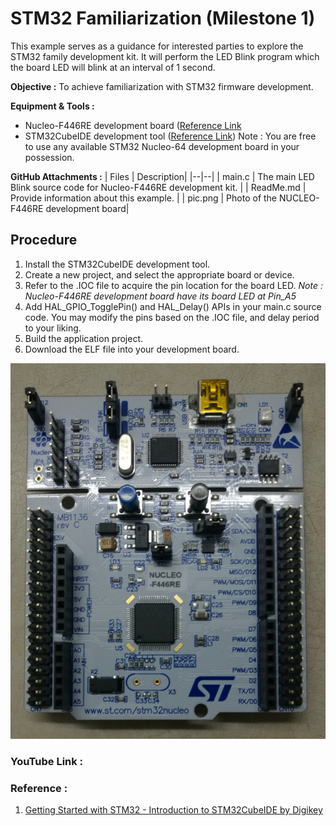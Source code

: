 ﻿# STM32 Familiarization (Milestone 1)
This example serves as a guidance for interested parties to explore the STM32 family development kit.
It will perform the LED Blink program which the board LED will blink at an interval of 1 second. 

**Objective :** To achieve familiarization with STM32 firmware development.

**Equipment & Tools :** 
 * Nucleo-F446RE development board ([Reference Link](https://www.st.com/en/evaluation-tools/nucleo-f446re.html)
 * STM32CubeIDE development tool ([Reference Link](https://www.st.com/en/development-tools/stm32cubeide.html))
 Note : You are free to use any available STM32 Nucleo-64 development board in your possession. 
 
**GitHub Attachments :**
| Files |  Description|
|--|--|
| main.c | The main LED Blink source code for Nucleo-F446RE development kit. |
| ReadMe.md | Provide information about this example. |
| pic.png | Photo of the NUCLEO-F446RE development board|

## Procedure

 1. Install the STM32CubeIDE development tool. 
 2. Create a new project, and select the appropriate board or device.
 3. Refer to the .IOC file to acquire the pin location for the board LED.
 *Note : Nucleo-F446RE development board have its board LED at  Pin_A5*
 4. Add HAL_GPIO_TogglePin() and HAL_Delay() APIs in your main.c source code. You may modify the pins based on the .IOC file, and delay period to your liking.
 5. Build the application project.
 6. Download the ELF file into your development board.

![NUCLEO-F446RE development kit](https://github.com/lygooi3/mkel1123/blob/main/pic.jpg)

### YouTube Link : 

### Reference :

 1. [Getting Started with STM32 - Introduction to STM32CubeIDE by Digikey](https://www.digikey.my/en/maker/projects/getting-started-with-stm32-introduction-to-stm32cubeide/6a6c60a670c447abb90fd0fd78008697)

